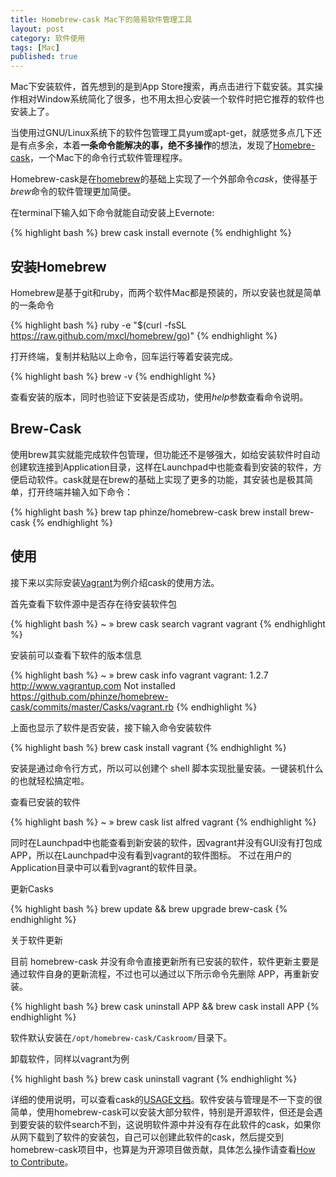 ```yaml
---
title: Homebrew-cask Mac下的简易软件管理工具 
layout: post
category: 软件使用 
tags: [Mac]
published: true
---
```


Mac下安装软件，首先想到的是到App Store搜索，再点击进行下载安装。其实操作相对Window系统简化了很多，也不用太担心安装一个软件时把它推荐的软件也安装上了。

当使用过GNU/Linux系统下的软件包管理工具yum或apt-get，就感觉多点几下还是有点多余，本着**一条命令能解决的事，绝不多操作**的想法，发现了[Homebre-cask](https://github.com/phinze/homebrew-cask)，一个Mac下的命令行式软件管理程序。

Homebrew-cask是在[homebrew](http://brew.sh/index_zh-cn.html)的基础上实现了一个外部命令*cask*，使得基于*brew*命令的软件管理更加简便。

在terminal下输入如下命令就能自动安装上Evernote:

{% highlight bash %}
brew cask install evernote
{% endhighlight %}	

## 安装Homebrew

Homebrew是基于git和ruby，而两个软件Mac都是预装的，所以安装也就是简单的一条命令

{% highlight bash %}
ruby -e "$(curl -fsSL https://raw.github.com/mxcl/homebrew/go)"
{% endhighlight %}	

打开终端，复制并粘贴以上命令，回车运行等着安装完成。

{% highlight bash %}
brew -v
{% endhighlight %}	

查看安装的版本，同时也验证下安装是否成功，使用*help*参数查看命令说明。

## Brew-Cask

使用brew其实就能完成软件包管理，但功能还不是够强大，如给安装软件时自动创建软连接到Application目录，这样在Launchpad中也能查看到安装的软件，方便启动软件。cask就是在brew的基础上实现了更多的功能，其安装也是极其简单，打开终端并输入如下命令：

{% highlight bash %}
brew tap phinze/homebrew-cask
brew install brew-cask
{% endhighlight %}	

## 使用

接下来以实际安装[Vagrant](http://www.vagrantup.com/)为例介绍cask的使用方法。

首先查看下软件源中是否存在待安装软件包

{% highlight bash %}
~ » brew cask search vagrant 
vagrant
{% endhighlight %}	

安装前可以查看下软件的版本信息

{% highlight bash %}
~ » brew cask info vagrant
vagrant: 1.2.7
http://www.vagrantup.com
Not installed
https://github.com/phinze/homebrew-cask/commits/master/Casks/vagrant.rb
{% endhighlight %}	

上面也显示了软件是否安装，接下输入命令安装软件

{% highlight bash %}
brew cask install vagrant
{% endhighlight %}	

安装是通过命令行方式，所以可以创建个 shell 脚本实现批量安装。一键装机什么的也就轻松搞定啦。

查看已安装的软件

{% highlight bash %}
~ » brew cask list
alfred	  vagrant
{% endhighlight %}	

同时在Launchpad中也能查看到新安装的软件，因vagrant并没有GUI没有打包成APP，所以在Launchpad中没有看到vagrant的软件图标。
不过在用户的Application目录中可以看到vagrant的软件目录。

更新Casks

{% highlight bash %}
brew update && brew upgrade brew-cask
{% endhighlight %}	

关于软件更新

目前 homebrew-cask 并没有命令直接更新所有已安装的软件，软件更新主要是通过软件自身的更新流程，不过也可以通过以下所示命令先删除 APP，再重新安装。

{% highlight bash %}
brew cask uninstall APP && brew cask install APP
{% endhighlight %}	

软件默认安装在`/opt/homebrew-cask/Caskroom/`目录下。

卸载软件，同样以vagrant为例

{% highlight bash %}
brew cask uninstall vagrant
{% endhighlight %}	

详细的使用说明，可以查看cask的[USAGE文档](https://github.com/phinze/homebrew-cask/blob/master/USAGE.md)。软件安装与管理是不一下变的很简单，使用homebrew-cask可以安装大部分软件，特别是开源软件，但还是会遇到要安装的软件search不到，这说明软件源中并没有存在此软件的cask，如果你从网下载到了软件的安装包，自己可以创建此软件的cask，然后提交到homebrew-cask项目中，也算是为开源项目做贡献，具体怎么操作请查看[How to Contribute](https://github.com/phinze/homebrew-cask/blob/master/CONTRIBUTING.md)。


